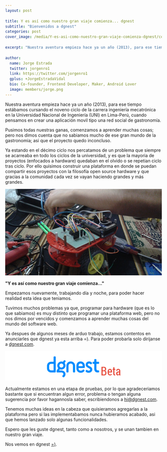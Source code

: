 ```yaml
---
layout: post

title: Y es así como nuestro gran viaje comienza... dgnest
subtitle: "Bienvenidos a dgnest"
categories: post
cover_image: /media/Y-es-asi-como-nuestro-gran-viaje-comienza-dgnest/cover.png

excerpt: "Nuestra aventura empieza hace ya un año (2013), para ese tiempo estábamos cursando el noveno ciclo de la carrera ingeniería mecatrónica en la Universidad Nacional de..."

author:
  name: Jorge Estrada
  twitter: jorgenro1
  link: https://twitter.com/jorgenro1
  gplus: +JorgeEstradaVidal 
  bio: Co-founder, Frontend Developer, Maker, Android Lover
  image: members/jorge.png
---
```


Nuestra aventura empieza hace ya un año (2013), para ese tiempo estábamos cursando el noveno ciclo de la carrera ingeniería mecatrónica en la Universidad Nacional de Ingeniería (UNI) en Lima-Perú, cuando pensamos en crear una aplicación movil tipo una red social de gastronomía. 

Pusimos todas nuestras ganas, comenzamos a aprender muchas cosas; pero nos dimos cuenta que no sabiamos mucho de ese gran mundo de la gastronomia; asi que el proyecto quedo inconcluso.

Ya estando en el décimo ciclo nos percatamos de un problema que siempre se acarreaba en todo los ciclos de la universidad, y es que la mayoria de proyectos (enfocados a hardware) quedaban en el olvido o se repetian ciclo tras ciclo. Por ello quisimos construir una plataforma en donde se puedan compartir esos proyectos con la filosofía open source hardware y que gracias a la comunidad cada vez se vayan haciendo grandes y más grandes.

![robot](/media/Y-es-asi-como-nuestro-gran-viaje-comienza-dgnest/robot.png "robot")

**"Y es así como nuestro gran viaje comienza..."**

Empezamos nuevamente, trabajando día y noche, para poder hacer realidad esta idea que teniamos. 

Tuvimos muchos problemas ya que, programar para hardware (que es lo que sabiamos) es muy distinto que programar una plataforma web, pero no nos dimos por vencidos y comenzamos a aprender muchas cosas del mundo del software web.

Ya despues de algunos meses de arduo trabajo, estamos contentos en anunciarles que dgnest ya esta arriba =). Para poder probarla solo dirijanse a [dgnest.com](http://dgnest.com).

![dgnest beta](/media/Y-es-asi-como-nuestro-gran-viaje-comienza-dgnest/dgnest_beta.png "dgnest beta")

Actualmente estamos en una etapa de pruebas, por lo que agradeceriamos bastante que si encuentran algun error, problema o tengan alguna sugerencia por favor hagannosla saber, escribiendonos a [hi@dgnest.com](http://dgnest.com/contact/).

Tenemos muchas ideas en la cabeza que quisieramos agregarlas a la plataforma pero si las implementabamos nunca hubieramos acabado, asi que hemos lanzado solo algunas funcionalidades.

Espero que les guste dgnest, tanto como a nosotros, y se unan tambien en nuestro gran viaje.

Nos vemos en dgnest [=)](http://dgnest.com).

